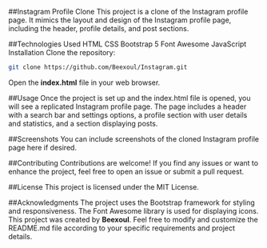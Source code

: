 ##Instagram Profile Clone
This project is a clone of the Instagram profile page. It mimics the layout and design of the Instagram profile page, including the header, profile details, and post sections.

##Technologies Used
HTML
CSS
Bootstrap 5
Font Awesome
JavaScript
Installation
Clone the repository:

```bash
git clone https://github.com/Beexoul/Instagram.git
````
Open the <b>index.html</b> file in your web browser.

##Usage
Once the project is set up and the index.html file is opened, you will see a replicated Instagram profile page. The page includes a header with a search bar and settings options, a profile section with user details and statistics, and a section displaying posts.

##Screenshots
You can include screenshots of the cloned Instagram profile page here if desired.

##Contributing
Contributions are welcome! If you find any issues or want to enhance the project, feel free to open an issue or submit a pull request.

##License
This project is licensed under the MIT License.

##Acknowledgments
The project uses the Bootstrap framework for styling and responsiveness.
The Font Awesome library is used for displaying icons.
This project was created by <b>Beexoul</b>.
Feel free to modify and customize the README.md file according to your specific requirements and project details.
